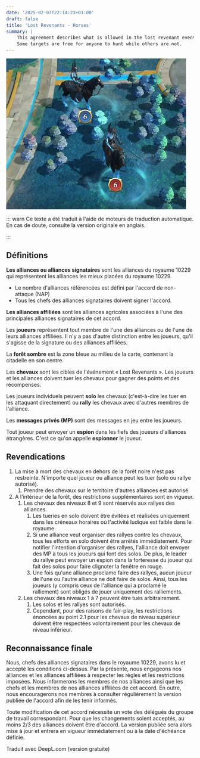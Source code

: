 ```yaml
---
date: '2025-02-07T22:14:23+01:00'
draft: false
title: 'Lost Revenants - Horses'
summary: |
    This agreement describes what is allowed in the lost revenant event.
    Some targets are free for anyone to hunt while others are not.
---
```


![Screenshot of some horses](Horses.png)

::: warn
Ce texte a été traduit à l'aide de moteurs de traduction automatique. En cas de doute, consulte la version originale en anglais.

:::

## Définitions

**Les alliances ou alliances signataires** sont les alliances du royaume 10229 qui représentent les alliances les mieux placées du royaume 10229.

- Le nombre d'alliances référencées est défini par l'accord de non-attaque (NAP)
- Tous les chefs des alliances signataires doivent signer l'accord.

**Les alliances affiliées** sont les alliances agricoles associées à l'une des principales alliances signataires de cet accord.

Les **joueurs** représentent tout membre de l'une des alliances ou de l'une de leurs alliances affiliées. Il n'y a pas d'autre distinction entre les joueurs, qu'il s'agisse de la signature ou des alliances affiliées.

La **forêt sombre** est la zone bleue au milieu de la carte, contenant la citadelle en son centre.

Les **chevaux** sont les cibles de l'événement « Lost Revenants ». Les joueurs et les alliances doivent tuer les chevaux pour gagner des points et des récompenses.

Les joueurs individuels peuvent **solo** les chevaux (c'est-à-dire les tuer en les attaquant directement) ou **rally** les chevaux avec d'autres membres de l'alliance.

Les **messages privés (MP)** sont des messages en jeu entre les joueurs.

Tout joueur peut envoyer un **espion** dans les fiefs des joueurs d'alliances étrangères. C'est ce qu'on appelle **espionner** le joueur.

## Revendications

1. La mise à mort des chevaux en dehors de la forêt noire n'est pas restreinte. N'importe quel joueur ou alliance peut les tuer (solo ou rallye autorisé). 
   1. Prendre des chevaux sur le territoire d'autres alliances est autorisé.
2. A l'intérieur de la forêt, des restrictions supplémentaires sont en vigueur. 
   1. Les chevaux des niveaux 8 et 9 sont réservés aux rallyes des alliances. 
      1. Les tueries en solo doivent être évitées et réalisées uniquement dans les créneaux horaires où l'activité ludique est faible dans le royaume.
      2. Si une alliance veut organiser des rallyes contre les chevaux, tous les efforts en solo doivent être arrêtés immédiatement. Pour notifier l'intention d'organiser des rallyes, l'alliance doit envoyer des MP à tous les joueurs qui font des solos. De plus, le leader du rallye peut envoyer un espion dans la forteresse du joueur qui fait des solos pour faire clignoter la fenêtre en rouge.
      3. Une fois qu'une alliance proclame faire des rallyes, aucun joueur de l'une ou l'autre alliance ne doit faire de solos. Ainsi, tous les joueurs (y compris ceux de l'alliance qui a proclamé le ralliement) sont obligés de jouer uniquement des ralliements.
   2. Les chevaux des niveaux 1 à 7 peuvent être tués arbitrairement. 
      1. Les solos et les rallyes sont autorisés.
      2. Cependant, pour des raisons de fair-play, les restrictions énoncées au point 2.1 pour les chevaux de niveau supérieur doivent être respectées volontairement pour les chevaux de niveau inférieur.

## Reconnaissance finale

Nous, chefs des alliances signataires dans le royaume 10229, avons lu et accepté les conditions ci-dessus. Par la présente, nous engageons nos alliances et les alliances affiliées à respecter les règles et les restrictions imposées. Nous informerons les membres de nos alliances ainsi que les chefs et les membres de nos alliances affiliées de cet accord. En outre, nous encouragerons nos membres à consulter régulièrement la version publiée de l'accord afin de les tenir informés.

Toute modification de cet accord nécessite un vote des délégués du groupe de travail correspondant. Pour que les changements soient acceptés, au moins 2/3 des alliances doivent être d'accord. La version publiée sera alors mise à jour et entrera en vigueur immédiatement ou à la date d'échéance définie.

Traduit avec DeepL.com (version gratuite)
